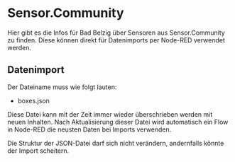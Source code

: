 # Sensor.Community

Hier gibt es die Infos für Bad Belzig über Sensoren aus Sensor.Community zu finden. Diese können direkt für Datenimports per Node-RED verwendet werden.

## Datenimport

Der Dateiname muss wie folgt lauten:

- boxes.json

Diese Datei kann mit der Zeit immer wieder überschrieben werden mit neuen Inhalten. Nach Aktualisierung dieser Datei wird automatisch ein Flow in Node-RED die neusten Daten bei Imports verwenden.

Die Struktur der JSON-Datei darf sich nicht verändern, andernfalls könnte der Import scheitern.
